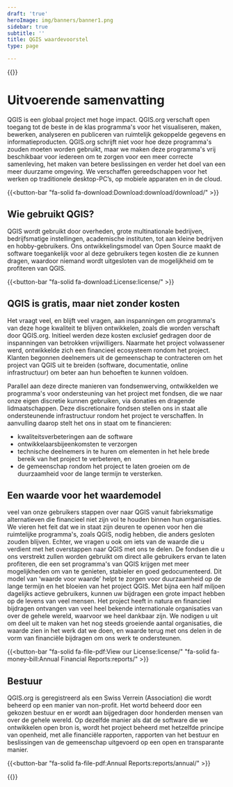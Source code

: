 ```yaml
---
draft: 'true'
heroImage: img/banners/banner1.png
sidebar: true
subtitle: ''
title: QGIS waardevoorstel
type: page

---
```

{{<content-start >}}
# Uitvoerende samenvatting
QGIS is een globaal project met hoge impact. QGIS.org verschaft open toegang tot de beste in de klas programma's voor het visualiseren, maken, bewerken, analyseren en publiceren van ruimtelijk gekoppelde gegevens en informatieproducten. QGIS.org schrijft niet voor hoe deze programma's zouden moeten worden gebruikt, maar we maken deze programma's vrij beschikbaar voor iedereen om te zorgen voor een meer correcte samenleving, het maken van betere beslissingen en verder het doel van een meer duurzame omgeving. We verschaffen gereedschappen voor het werken op traditionele desktop-PC’s, op mobiele apparaten en in de cloud.

{{<button-bar "fa-solid fa-download:Download:download/download/" >}}
## Wie gebruikt QGIS?
QGIS wordt gebruikt door overheden, grote multinationale bedrijven, bedrijfsmatige instellingen, academische instituten, tot aan kleine bedrijven en hobby-gebruikers. Ons ontwikkelingsmodel van Open Source maakt de software toegankelijk voor al deze gebruikers tegen kosten die ze kunnen dragen, waardoor niemand wordt uitgesloten van de mogelijkheid om te profiteren van QGIS.

{{<button-bar "fa-solid fa-download:License:license/" >}}
## QGIS is gratis, maar niet zonder kosten
Het vraagt veel, en blijft veel vragen, aan inspanningen om programma's van deze hoge kwaliteit te blijven ontwikkelen, zoals die worden verschaft door QGIS.org. Initieel werden deze kosten exclusief gedragen door de inspanningen van betrokken vrijwilligers. Naarmate het project volwassener werd, ontwikkelde zich een financieel ecosysteem rondom het project. Klanten begonnen deelnemers uit de gemeenschap te contracteren om het project van QGIS uit te breiden (software, documentatie, online infrastructuur) om beter aan hun behoeften te kunnen voldoen.

Parallel aan deze directe manieren van fondsenwerving, ontwikkelden we programma's voor ondersteuning van het project met fondsen, die we naar onze eigen discretie kunnen gebruiken, via donaties en dragende lidmaatschappen. Deze discretionaire fondsen stellen ons in staat alle ondersteunende infrastructuur rondom het project te verschaffen. In aanvulling daarop stelt het ons in staat om te financieren:
- kwaliteitsverbeteringen aan de software
- ontwikkelaarsbijeenkomsten te verzorgen
- technische deelnemers in te huren om elementen in het hele brede bereik van het project te verbeteren, en
- de gemeenschap rondom het project te laten groeien om de duurzaamheid voor de lange termijn te versterken.

## Een waarde voor het waardemodel
veel van onze gebruikers stappen over naar QGIS vanuit fabrieksmatige alternatieven die financieel niet zijn vol te houden binnen hun organisaties. We vieren het feit dat we in staat zijn deuren te openen  voor hen die ruimtelijke programma's, zoals QGIS, nodig hebben, die anders gesloten zouden blijven. Echter, we vragen u ook om iets van de waarde die u verdient met het overstappen naar QGIS met ons te delen. De fondsen die u ons verstrekt zullen worden gebruikt om direct alle gebruikers ervan te laten profiteren, die een set programma's van QGIS krijgen met meer mogelijkheden om van te genieten, stabieler en goed gedocumenteerd. Dit model van ‘waarde voor waarde’ helpt te zorgen voor duurzaamheid op de lange termijn en het bloeien van het project QGIS. Met bijna een half miljoen dagelijks actieve gebruikers, kunnen uw bijdragen een grote impact hebben op de levens van veel mensen. Het project heeft in natura en financieel bijdragen ontvangen van veel heel bekende internationale organisaties van over de gehele wereld, waarvoor we heel dankbaar zijn. We nodigen u uit om deel uit te maken van het nog steeds groeiende aantal organisaties, die waarde zien in het werk dat we doen, en waarde terug met ons delen in de vorm van financiële bijdragen om ons werk te ondersteunen.

{{<button-bar "fa-solid fa-file-pdf:View our License:license/" "fa-solid fa-money-bill:Annual Financial Reports:reports/" >}}
## Bestuur
QGIS.org is geregistreerd als een Swiss Verrein (Association) die wordt beheerd op een manier van non-profit. Het wortd beheerd door een gekozen bestuur en er wordt aan bijgedragen door honderden mensen van over de gehele wereld. Op dezelfde manier als dat de software die we ontwikkelen open bron is, wordt het project beheerd met hetzelfde principe van openheid, met alle financiële rapporten, rapporten van het bestuur en beslissingen van de gemeenschap uitgevoerd op een open en transparante manier.

{{<button-bar "fa-solid fa-file-pdf:Annual Reports:reports/annual/" >}}

{{<content-end >}}
